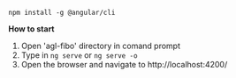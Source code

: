 <code>npm install -g @angular/cli</code>
  
**How to start**

1. Open 'agl-fibo' directory in comand prompt
2. Type in 
<code>ng serve</code> 
or 
<code>ng serve -o</code>
3. Open the browser and navigate to http://localhost:4200/
